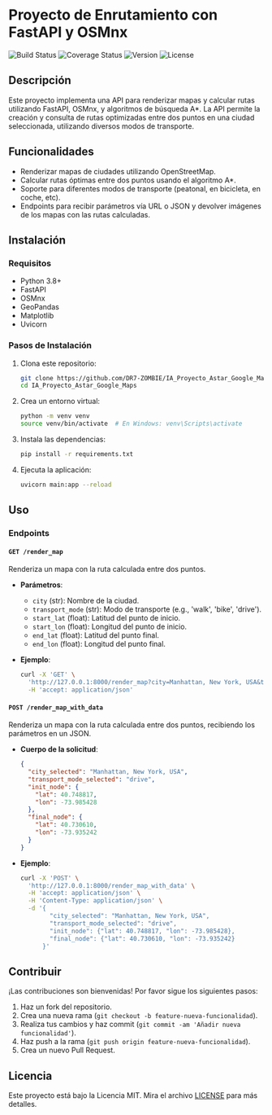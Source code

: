 # Proyecto de Enrutamiento con FastAPI y OSMnx

![Build Status](https://img.shields.io/travis/USER/REPO.svg)
![Coverage Status](https://coveralls.io/repos/github/USER/REPO/badge.svg)
![Version](https://img.shields.io/github/v/release/USER/REPO)
![License](https://img.shields.io/github/license/USER/REPO)

## Descripción

Este proyecto implementa una API para renderizar mapas y calcular rutas utilizando FastAPI, OSMnx, y algoritmos de búsqueda A*. La API permite la creación y consulta de rutas optimizadas entre dos puntos en una ciudad seleccionada, utilizando diversos modos de transporte.

## Funcionalidades

- Renderizar mapas de ciudades utilizando OpenStreetMap.
- Calcular rutas óptimas entre dos puntos usando el algoritmo A*.
- Soporte para diferentes modos de transporte (peatonal, en bicicleta, en coche, etc).
- Endpoints para recibir parámetros vía URL o JSON y devolver imágenes de los mapas con las rutas calculadas.

## Instalación

### Requisitos

- Python 3.8+
- FastAPI
- OSMnx
- GeoPandas
- Matplotlib
- Uvicorn

### Pasos de Instalación

1. Clona este repositorio:

    ```bash
    git clone https://github.com/DR7-ZOMBIE/IA_Proyecto_Astar_Google_Maps.git
    cd IA_Proyecto_Astar_Google_Maps
    ```

2. Crea un entorno virtual:

    ```bash
    python -m venv venv
    source venv/bin/activate  # En Windows: venv\Scripts\activate
    ```

3. Instala las dependencias:

    ```bash
    pip install -r requirements.txt
    ```

4. Ejecuta la aplicación:

    ```bash
    uvicorn main:app --reload
    ```

## Uso

### Endpoints

#### `GET /render_map`

Renderiza un mapa con la ruta calculada entre dos puntos.

- **Parámetros**:
    - `city` (str): Nombre de la ciudad.
    - `transport_mode` (str): Modo de transporte (e.g., 'walk', 'bike', 'drive').
    - `start_lat` (float): Latitud del punto de inicio.
    - `start_lon` (float): Longitud del punto de inicio.
    - `end_lat` (float): Latitud del punto final.
    - `end_lon` (float): Longitud del punto final.

- **Ejemplo**:

    ```bash
    curl -X 'GET' \
      'http://127.0.0.1:8000/render_map?city=Manhattan, New York, USA&transport_mode=drive&start_lat=40.748817&start_lon=-73.985428&end_lat=40.730610&end_lon=-73.935242' \
      -H 'accept: application/json'
    ```

#### `POST /render_map_with_data`

Renderiza un mapa con la ruta calculada entre dos puntos, recibiendo los parámetros en un JSON.

- **Cuerpo de la solicitud**:

    ```json
    {
      "city_selected": "Manhattan, New York, USA",
      "transport_mode_selected": "drive",
      "init_node": {
        "lat": 40.748817,
        "lon": -73.985428
      },
      "final_node": {
        "lat": 40.730610,
        "lon": -73.935242
      }
    }
    ```

- **Ejemplo**:

    ```bash
    curl -X 'POST' \
      'http://127.0.0.1:8000/render_map_with_data' \
      -H 'accept: application/json' \
      -H 'Content-Type: application/json' \
      -d '{
            "city_selected": "Manhattan, New York, USA",
            "transport_mode_selected": "drive",
            "init_node": {"lat": 40.748817, "lon": -73.985428},
            "final_node": {"lat": 40.730610, "lon": -73.935242}
          }'
    ```

## Contribuir

¡Las contribuciones son bienvenidas! Por favor sigue los siguientes pasos:

1. Haz un fork del repositorio.
2. Crea una nueva rama (`git checkout -b feature-nueva-funcionalidad`).
3. Realiza tus cambios y haz commit (`git commit -am 'Añadir nueva funcionalidad'`).
4. Haz push a la rama (`git push origin feature-nueva-funcionalidad`).
5. Crea un nuevo Pull Request.

## Licencia

Este proyecto está bajo la Licencia MIT. Mira el archivo [LICENSE](LICENSE) para más detalles.
